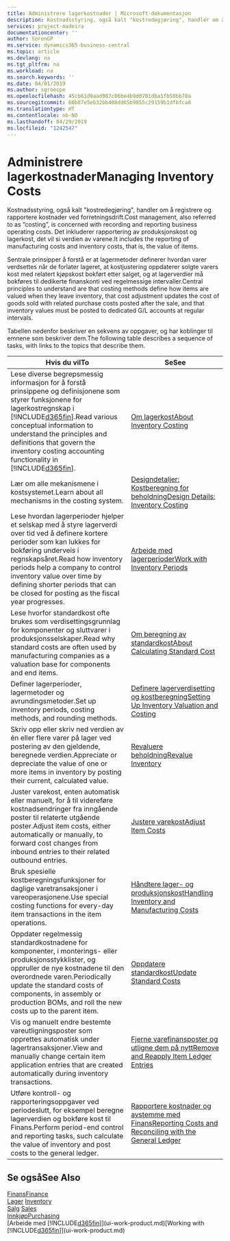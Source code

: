 ```yaml
---
title: Administrere lagerkostnader | Microsoft-dokumentasjon
description: Kostnadsstyring, også kalt "kostredegjøring", handler om å registrere og rapportere kostnader ved forretningsdrift. Det inkluderer rapportering av produksjonskost og lagerkost, det vil si verdien av varene.
services: project-madeira
documentationcenter: ''
author: SorenGP
ms.service: dynamics365-business-central
ms.topic: article
ms.devlang: na
ms.tgt_pltfrm: na
ms.workload: na
ms.search.keywords: ''
ms.date: 04/01/2019
ms.author: sgroespe
ms.openlocfilehash: 45cb61d9aad987c06be4b9d0701dba1fb50bb78a
ms.sourcegitcommit: 60b87e5eb32bb408dd65b9855c29159b1dfbfca8
ms.translationtype: HT
ms.contentlocale: nb-NO
ms.lasthandoff: 04/29/2019
ms.locfileid: "1242547"
---
```

# <a name="managing-inventory-costs"></a><span data-ttu-id="8a6b1-104">Administrere lagerkostnader</span><span class="sxs-lookup"><span data-stu-id="8a6b1-104">Managing Inventory Costs</span></span>
<span data-ttu-id="8a6b1-105">Kostnadsstyring, også kalt "kostredegjøring", handler om å registrere og rapportere kostnader ved forretningsdrift.</span><span class="sxs-lookup"><span data-stu-id="8a6b1-105">Cost management, also referred to as “costing”, is concerned with recording and reporting business operating costs.</span></span> <span data-ttu-id="8a6b1-106">Det inkluderer rapportering av produksjonskost og lagerkost, det vil si verdien av varene.</span><span class="sxs-lookup"><span data-stu-id="8a6b1-106">It includes the reporting of manufacturing costs and inventory costs, that is, the value of items.</span></span>   

<span data-ttu-id="8a6b1-107">Sentrale prinsipper å forstå er at lagermetoder definerer hvordan varer verdsettes når de forlater lageret, at kostjustering oppdaterer solgte varers kost med relatert kjøpskost bokført etter salget, og at lagerverdier må bokføres til dedikerte finanskonti ved regelmessige intervaller.</span><span class="sxs-lookup"><span data-stu-id="8a6b1-107">Central principles to understand are that costing methods define how items are valued when they leave inventory, that cost adjustment updates the cost of goods sold with related purchase costs posted after the sale, and that inventory values must be posted to dedicated G/L accounts at regular intervals.</span></span>

<span data-ttu-id="8a6b1-108">Tabellen nedenfor beskriver en sekvens av oppgaver, og har koblinger til emnene som beskriver dem.</span><span class="sxs-lookup"><span data-stu-id="8a6b1-108">The following table describes a sequence of tasks, with links to the topics that describe them.</span></span>

|<span data-ttu-id="8a6b1-109">**Hvis du vil**</span><span class="sxs-lookup"><span data-stu-id="8a6b1-109">**To**</span></span>|<span data-ttu-id="8a6b1-110">**Se**</span><span class="sxs-lookup"><span data-stu-id="8a6b1-110">**See**</span></span>|  
|------------|-------------|  
|<span data-ttu-id="8a6b1-111">Lese diverse begrepsmessig informasjon for å forstå prinsippene og definisjonene som styrer funksjonene for lagerkostregnskap i [!INCLUDE[d365fin](includes/d365fin_md.md)].</span><span class="sxs-lookup"><span data-stu-id="8a6b1-111">Read various conceptual information to understand the principles and definitions that govern the inventory costing accounting functionality in [!INCLUDE[d365fin](includes/d365fin_md.md)].</span></span>|[<span data-ttu-id="8a6b1-112">Om lagerkost</span><span class="sxs-lookup"><span data-stu-id="8a6b1-112">About Inventory Costing</span></span>](finance-learn-about-costing.md)|  
|<span data-ttu-id="8a6b1-113">Lær om alle mekanismene i kostsystemet.</span><span class="sxs-lookup"><span data-stu-id="8a6b1-113">Learn about all mechanisms in the costing system.</span></span>|[<span data-ttu-id="8a6b1-114">Designdetaljer: Kostberegning for beholdning</span><span class="sxs-lookup"><span data-stu-id="8a6b1-114">Design Details: Inventory Costing</span></span>](design-details-inventory-costing.md)|
|<span data-ttu-id="8a6b1-115">Lese hvordan lagerperioder hjelper et selskap med å styre lagerverdi over tid ved å definere kortere perioder som kan lukkes for bokføring underveis i regnskapsåret.</span><span class="sxs-lookup"><span data-stu-id="8a6b1-115">Read how inventory periods help a company to control inventory value over time by defining shorter periods that can be closed for posting as the fiscal year progresses.</span></span>|[<span data-ttu-id="8a6b1-116">Arbeide med lagerperioder</span><span class="sxs-lookup"><span data-stu-id="8a6b1-116">Work with Inventory Periods</span></span>](finance-how-to-work-with-inventory-periods.md)|
|<span data-ttu-id="8a6b1-117">Lese hvorfor standardkost ofte brukes som verdisettingsgrunnlag for komponenter og sluttvarer i produksjonsselskaper.</span><span class="sxs-lookup"><span data-stu-id="8a6b1-117">Read why standard costs are often used by manufacturing companies as a valuation base for components and end items.</span></span>|[<span data-ttu-id="8a6b1-118">Om beregning av standardkost</span><span class="sxs-lookup"><span data-stu-id="8a6b1-118">About Calculating Standard Cost</span></span>](finance-about-calculating-standard-cost.md)|
|<span data-ttu-id="8a6b1-119">Definer lagerperioder, lagermetoder og avrundingsmetoder.</span><span class="sxs-lookup"><span data-stu-id="8a6b1-119">Set up inventory periods, costing methods, and rounding methods.</span></span>|[<span data-ttu-id="8a6b1-120">Definere lagerverdisetting og kostberegning</span><span class="sxs-lookup"><span data-stu-id="8a6b1-120">Setting Up Inventory Valuation and Costing</span></span>](finance-set-up-inventory-valuation-and-costing.md)|
|<span data-ttu-id="8a6b1-121">Skriv opp eller skriv ned verdien av én eller flere varer på lager ved postering av den gjeldende, beregnede verdien.</span><span class="sxs-lookup"><span data-stu-id="8a6b1-121">Appreciate or depreciate the value of one or more items in inventory by posting their current, calculated value.</span></span>|[<span data-ttu-id="8a6b1-122">Revaluere beholdning</span><span class="sxs-lookup"><span data-stu-id="8a6b1-122">Revalue Inventory</span></span>](inventory-how-revalue-inventory.md)|
|<span data-ttu-id="8a6b1-123">Juster varekost, enten automatisk eller manuelt, for å til videreføre kostnadsendringer fra inngående poster til relaterte utgående poster.</span><span class="sxs-lookup"><span data-stu-id="8a6b1-123">Adjust item costs, either automatically or manually, to forward cost changes from inbound entries to their related outbound entries.</span></span>|[<span data-ttu-id="8a6b1-124">Justere varekost</span><span class="sxs-lookup"><span data-stu-id="8a6b1-124">Adjust Item Costs</span></span>](inventory-how-adjust-item-costs.md)|
|<span data-ttu-id="8a6b1-125">Bruk spesielle kostberegningsfunksjoner for daglige varetransaksjoner i vareoperasjonene.</span><span class="sxs-lookup"><span data-stu-id="8a6b1-125">Use special costing functions for every-day item transactions in the item operations.</span></span>|[<span data-ttu-id="8a6b1-126">Håndtere lager- og produksjonskost</span><span class="sxs-lookup"><span data-stu-id="8a6b1-126">Handling Inventory and Manufacturing Costs</span></span>](finance-handle-inventory-and-manufacturing-costs.md)|  
|<span data-ttu-id="8a6b1-127">Oppdater regelmessig standardkostnadene for komponenter, i monterings- eller produksjonsstykklister, og oppruller de nye kostnadene til den overordnede varen.</span><span class="sxs-lookup"><span data-stu-id="8a6b1-127">Periodically update the standard costs of components, in assembly or production BOMs, and roll the new costs up to the parent item.</span></span>|[<span data-ttu-id="8a6b1-128">Oppdatere standardkost</span><span class="sxs-lookup"><span data-stu-id="8a6b1-128">Update Standard Costs</span></span>](finance-how-to-update-standard-costs.md)|
|<span data-ttu-id="8a6b1-129">Vis og manuelt endre bestemte vareutligningsposter som opprettes automatisk under lagertransaksjoner.</span><span class="sxs-lookup"><span data-stu-id="8a6b1-129">View and manually change certain item application entries that are created automatically during inventory transactions.</span></span>|[<span data-ttu-id="8a6b1-130">Fjerne varefinansposter og utligne dem på nytt</span><span class="sxs-lookup"><span data-stu-id="8a6b1-130">Remove and Reapply Item Ledger Entries</span></span>](finance-how-to-remove-and-reapply-item-entries.md)|
|<span data-ttu-id="8a6b1-131">Utføre kontroll- og rapporteringsoppgaver ved periodeslutt, for eksempel beregne lagerverdien og bokføre kost til Finans.</span><span class="sxs-lookup"><span data-stu-id="8a6b1-131">Perform period-end control and reporting tasks, such calculate the value of inventory and post costs to the general ledger.</span></span>|[<span data-ttu-id="8a6b1-132">Rapportere kostnader og avstemme med Finans</span><span class="sxs-lookup"><span data-stu-id="8a6b1-132">Reporting Costs and Reconciling with the General Ledger</span></span>](finance-report-costs-and-reconcile-with-the-general-ledger.md)|

## <a name="see-also"></a><span data-ttu-id="8a6b1-133">Se også</span><span class="sxs-lookup"><span data-stu-id="8a6b1-133">See Also</span></span>  
 [<span data-ttu-id="8a6b1-134">Finans</span><span class="sxs-lookup"><span data-stu-id="8a6b1-134">Finance</span></span>](finance.md)  
 <span data-ttu-id="8a6b1-135">[Lager](inventory-manage-inventory.md) </span><span class="sxs-lookup"><span data-stu-id="8a6b1-135">[Inventory](inventory-manage-inventory.md) </span></span>  
 <span data-ttu-id="8a6b1-136">[Salg](sales-manage-sales.md) </span><span class="sxs-lookup"><span data-stu-id="8a6b1-136">[Sales](sales-manage-sales.md) </span></span>  
 [<span data-ttu-id="8a6b1-137">Innkjøp</span><span class="sxs-lookup"><span data-stu-id="8a6b1-137">Purchasing</span></span>](purchasing-manage-purchasing.md)  
 <span data-ttu-id="8a6b1-138">[Arbeide med [!INCLUDE[d365fin](includes/d365fin_md.md)]](ui-work-product.md)</span><span class="sxs-lookup"><span data-stu-id="8a6b1-138">[Working with [!INCLUDE[d365fin](includes/d365fin_md.md)]](ui-work-product.md)</span></span>
